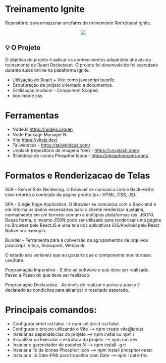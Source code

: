 # Treinamento Ignite

Repositório para armazenar artefatos do treinamento Rocketseat Ignite.

<p align="center"><img src="http://img.shields.io/static/v1?label=STATUS&message=EM%20DESENVOLVIMENTO&color=GREEN&style=for-the-badge"/></p>

##  :bulb: O Projeto
O objetivo do projeto é aplicar os conhecimentos adquiridos através do treinamento de React Rocketseat. O projeto foi desenvolvido foi executado durante aulas online na plataforma Ignite.

- Utilização do React + Vite como javascript bundle.
- Estruturação de projeto orientado a documentos.
- Estilização modular - Component Scoped.
- box modle css.

# Ferramentas

- NodeJs https://nodejs.org/en
- Node Package Manager N.
- Vite https://vitejs.dev/
- Tailwindcss - https://tailwindcss.com/
- Unplash (repositório de imagens free) - https://unsplash.com/
- Bilbioteca de icones Phosphor Icons - https://phosphoricons.com/

# Formatos e Renderizacao de Telas

SSR - Server Side Rendering. O Browser se comunica com o Back-end e esse retorna o conteúdo da página pronto (ex.: HTML, CSS, JS).

SPA - Single Page Application. O Browser se comunica com o Back-end e ele retorna os dados necessários para o cliente renderizar a página, normalmente em um formato comum a múltiplas plataformas (ex: JSON). Dessa forma, o mesmo JSON pode ser utilizado para renderizar uma página no Browser pelo ReactJS e uma tela nos aplicativos iOS/Android pelo React Native por exemplo.

Bundler - Ferramenta para a conversão de agrupamentos de arquivos javascript. Vitejs, Snowpack, Webpack.

O estado são variáveis que eu gostaria que o componente monitorasse. useState.

Programação Imperativa - É dito ao software o que deve ser realizado. Passo a Passo do que deve ser realizado.

Programação Declarativa - Ao invés de realizar o passo a passo é declarado as condições para alcançar o resultado esperado.

# Principais comandos:

- Configurar strict ssl false --> npm set strict-ssl false 
- Configurar o projeto utilizando o Vite --> npm create vite@latest
- Instalar as dependências do projeto --> npm instal ou npm i
- Visualizar ou Executar a estrutura do projeto --> npm run dev
- Instalar o gerenciador de pacotes N --> npm install -g n
- Instalar a lib de icones Phosphor Icon --> npm install phosphor-react
- Instalar a lib Date-FNS para trabalhar com Date --> npm i date-fns






